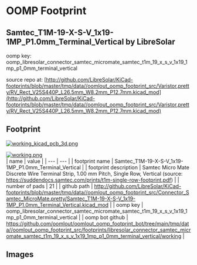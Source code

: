 # OOMP Footprint  
## Samtec_T1M-19-X-S-V_1x19-1MP_P1.0mm_Terminal_Vertical  by LibreSolar  
  
oomp key: oomp_libresolar_connector_samtec_micromate_samtec_t1m_19_x_s_v_1x19_1mp_p1_0mm_terminal_vertical  
  
source repo at: [http://github.com/LibreSolar/KiCad-footprints/blob/master/tmp/data//oomlout_oomp_footprint_src/Varistor.pretty/RV_Rect_V25S440P_L26.5mm_W8.2mm_P12.7mm.kicad_mod](http://github.com/LibreSolar/KiCad-footprints/blob/master/tmp/data//oomlout_oomp_footprint_src/Varistor.pretty/RV_Rect_V25S440P_L26.5mm_W8.2mm_P12.7mm.kicad_mod)  
## Footprint  
  
[![working_kicad_pcb_3d.png](working_kicad_pcb_3d_600.png)](working_kicad_pcb_3d.png)  
  
[![working.png](working_600.png)](working.png)  
| name | value | 
| --- | --- | 
| footprint name | Samtec_T1M-19-X-S-V_1x19-1MP_P1.0mm_Terminal_Vertical | 
| footprint description | Samtec Micro Mate Discrete Wire Terminal Strip, 1.00 mm Pitch, Single Row, Vertical (source: https://suddendocs.samtec.com/prints/t1m-single-row-footprint.pdf) | 
| number of pads | 21 | 
| github path | http://github.com/LibreSolar/KiCad-footprints/blob/master/tmp/data//oomlout_oomp_footprint_src/Connector_Samtec_MicroMate.pretty/Samtec_T1M-19-X-S-V_1x19-1MP_P1.0mm_Terminal_Vertical.kicad_mod | 
| oomp key | oomp_libresolar_connector_samtec_micromate_samtec_t1m_19_x_s_v_1x19_1mp_p1_0mm_terminal_vertical | 
| oomp bot github | https://github.com/oomlout/oomlout_oomp_footprint_bot/tree/main/tmp/data//oomlout_oomp_footprint_src/footprints/libresolar_connector_samtec_micromate_samtec_t1m_19_x_s_v_1x19_1mp_p1_0mm_terminal_vertical/working | 
## Images  
